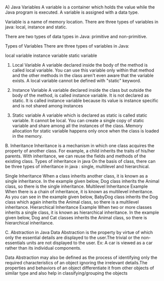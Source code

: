 A) Java Variables
A variable is a container which holds the value while the Java program is executed. A variable is assigned with a data type.

Variable is a name of memory location. There are three types of variables in java: local, instance and static.

There are two types of data types in Java: primitive and non-primitive.

Types of Variables
There are three types of variables in Java:

local variable
instance variable
static variable
1) Local Variable
A variable declared inside the body of the method is called local variable. You can use this variable only within that method and the 
other methods in the class aren't even aware that the variable exists.
  A local variable cannot be defined with "static" keyword.

2) Instance Variable
A variable declared inside the class but outside the body of the method, is called instance variable. It is not declared as static.
It is called instance variable because its value is instance specific and is not shared among instances

3) Static variable
A variable which is declared as static is called static variable. It cannot be local. You can create a single copy of static variable and
share among all the instances of the class. Memory allocation for static variable happens only once when the class is loaded in the memory.

B. Inheritance
Inheritance is a mechanism in which one class acquires the property of another class. For example, a child inherits the traits of his/her 
parents. With inheritance, we can reuse the fields and methods of the existing class. Types of inheritance in java On the basis of class,
there can be three types of inheritance in java : single, multilevel and hierarchical.

Single Inheritance When a class inherits another class, it is known as a single inheritance. In the example given below, Dog class 
inherits the Animal class, so there is the single inheritance.
Multilevel Inheritance Example When there is a chain of inheritance, it is known as multilevel inheritance. As you can see in the
example given below, BabyDog class inherits the Dog class which again inherits the Animal class, so there is a multilevel inheritance.
Hierarchical Inheritance Example When two or more classes inherits a single class, it is known as hierarchical inheritance.
In the example given below, Dog and Cat classes inherits the Animal class, so there is hierarchical inheritance.

C. Abstraction in Java
Data Abstraction is the property by virtue of which only the essential details are displayed to the user.The trivial or the
non-essentials units are not displayed to the user. Ex: A car is viewed as a car rather than its individual components.

Data Abstraction may also be defined as the process of identifying only the required characteristics of an object ignoring the
irrelevant details.The properties and behaviors of an object differentiate it from other objects of similar type and also help in
classifying/grouping the objects
